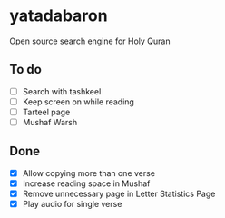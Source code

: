 
# yatadabaron
Open source search engine for Holy Quran

## To do
- [ ] Search with tashkeel
- [ ] Keep screen on while reading
- [ ] Tarteel page
- [ ] Mushaf Warsh
## Done
- [x] Allow copying more than one verse
- [x] Increase reading space in Mushaf
- [x] Remove unnecessary page in Letter Statistics Page 
- [x] Play audio for single verse